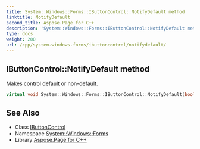 ```yaml
---
title: System::Windows::Forms::IButtonControl::NotifyDefault method
linktitle: NotifyDefault
second_title: Aspose.Page for C++
description: 'System::Windows::Forms::IButtonControl::NotifyDefault method. Makes control default or non-default in C++.'
type: docs
weight: 200
url: /cpp/system.windows.forms/ibuttoncontrol/notifydefault/
---
```

## IButtonControl::NotifyDefault method


Makes control default or non-default.

```cpp
virtual void System::Windows::Forms::IButtonControl::NotifyDefault(bool value)=0
```

## See Also

* Class [IButtonControl](../)
* Namespace [System::Windows::Forms](../../)
* Library [Aspose.Page for C++](../../../)
